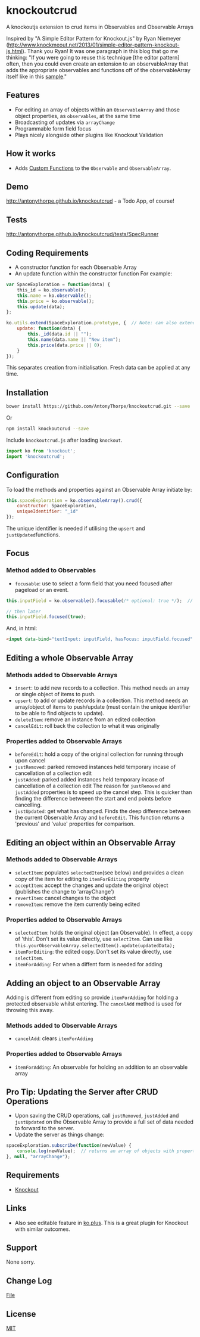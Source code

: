 # knockoutcrud
A knockoutjs extension to crud items in Observables and Observable Arrays

Inspired by "A Simple Editor Pattern for Knockout.js" by Ryan Niemeyer (http://www.knockmeout.net/2013/01/simple-editor-pattern-knockout-js.html).  Thank you Ryan!  It was one paragraph in this blog that go me thinking:
"If you were going to reuse this technique [the editor pattern] often, then you could even create an extension to an observableArray that adds the appropriate observables and functions off of the observableArray itself like in this [sample](http://jsfiddle.net/rniemeyer/MQVr3/)."

## Features
* For editing an array of objects within an `ObservableArray` and those object properties, as `observables`, at the same time
* Broadcasting of updates via `arrayChange`
* Programmable form field focus
* Plays nicely alongside other plugins like Knockout Validation

## How it works
* Adds [Custom Functions](http://knockoutjs.com/documentation/fn.html) to the `Observable` and `ObservableArray`.

## Demo
http://antonythorpe.github.io/knockoutcrud - a Todo App, of course!

## Tests
http://antonythorpe.github.io/knockoutcrud/tests/SpecRunner

## Coding Requirements
* A constructor function for each Observable Array
* An update function within the constructor function
For example:
```js
var SpaceExploration = function(data) {
    this_id = ko.observable();
    this.name = ko.observable();
    this.price = ko.observable();
    this.update(data);
};

ko.utils.extend(SpaceExploration.prototype, {  // Note: can also extend the prototype
    update: function(data) {
        this._id(data.id || "");
        this.name(data.name || "New item");
        this.price(data.price || 0);
    }
});
```
This separates creation from initialisation.  Fresh data can be applied at any time.

## Installation
```sh
bower install https://github.com/AntonyThorpe/knockoutcrud.git --save
```
Or
```sh
npm install knockoutcrud --save
```
Include `knockoutcrud.js` after loading `knockout`.
```js
import ko from 'knockout';
import 'knockoutcrud';
```

## Configuration
To load the methods and properties against an Observable Array initiate by:
```js
this.spaceExploration = ko.observableArray().crud({
    constructor: SpaceExploration,
    uniqueIdentifier: "_id"
});
```
The unique identifier is needed if utilising the `upsert` and `justUpdated`functions.

## Focus
### Method added to Observables
* `focusable`: use to select a form field that you need focused after pageload or an event. 
```js
this.inputField = ko.observable().focusable(/* optional: true */);  // in constructor

// then later
this.inputField.focused(true);
```
And, in html:
```html
<input data-bind="textInput: inputField, hasFocus: inputField.focused" />
```

## Editing a whole Observable Array
### Methods added to Observable Arrays
* `insert`: to add new records to a collection.  This method needs an array or single object of items to push.
* `upsert`: to add or update records in a collection.  This method needs an array/object of items to push/update (must contain the unique identifier to be able to find objects to update).
* `deleteItem`: remove an instance from an edited collection
* `cancelEdit`: roll back the collection to what it was originally

### Properties added to Observable Arrays
* `beforeEdit`: hold a copy of the original collection for running through upon cancel
* `justRemoved`: parked removed instances held temporary incase of cancellation of a collection edit
* `justAdded`: parked added instances held temporary incase of cancellation of a collection edit
The reason for `justRemoved` and `justAdded` properties is to speed up the cancel step.  This is quicker than finding the difference betweeen the start and end points before cancelling.
* `justUpdated`: get what has changed.  Finds the deep difference between the current Observable Array and `beforeEdit`.  This function returns a 'previous' and 'value' properties for comparison.

## Editing an object within an Observable Array
### Methods added to Observable Arrays
* `selectItem`: populates `selectedItem`(see below) and provides a clean copy of the item for editing to `itemForEditing` property
* `acceptItem`: accept the changes and update the original object (publishes the change to 'arrayChange')
* `revertItem`: cancel changes to the object
* `removeItem`: remove the item currently being edited

### Properties added to Observable Arrays
* `selectedItem`: holds the original object (an Observable).  In effect, a copy of 'this'.  Don't set its value directly, use `selectItem`.  Can use like `this.yourObservableArray.selectedItem().update(updatedData);`
* `itemForEditing`: the edited copy.  Don't set its value directly, use `selectItem`.
* `itemForAdding`: For when a diffent form is needed for adding

## Adding an object to an Observable Array
Adding is different from editing so provide `itemForAdding` for holding a protected observable whilst entering.  The `cancelAdd` method is used for throwing this away.
### Methods added to Observable Arrays
* `cancelAdd`: clears `itemForAdding`

### Properties added to Observable Arrays
* `itemForAdding`: An observable for holding an addition to an observable array

## Pro Tip: Updating the Server after CRUD Operations
* Upon saving the CRUD operations, call `justRemoved`, `justAdded` and `justUpdated` on the Observable Array to provide a full set of data needed to forward to the server.
* Update the server as things change:
```javascript
spaceExploration.subscribe(function(newValue) {
    console.log(newValue);  // returns an array of objects with properties: index, previous (for updates) and value (current value of item)
}, null, "arrayChange");

```

## Requirements
* [Knockout](http://knockoutjs.com/index.html)

## Links
* Also see editable feature in [ko.plus](http://stevegreatrex.github.io/ko.plus/).  This is a great plugin for Knockout with similar outcomes.

## Support
None sorry.

## Change Log
[File](changelog.md)

## License
[MIT](LICENSE)
